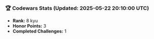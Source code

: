 ### 🏆 Codewars Stats (Updated: 2025-05-22 20:10:00 UTC)

- **Rank:** 8 kyu
- **Honor Points:** 3
- **Completed Challenges:** 1
